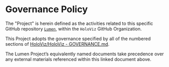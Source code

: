 # Governance Policy


The "Project" is herein defined as the activities related to this specific GitHub repository [`Lumen`](https://github.com/holoviz/lumen), within the `HoloViz` GitHub Organization.


This Project adopts the governance specified by all of the numbered sections of [HoloViz/HoloViz - GOVERNANCE.md](https://github.com/holoviz/holoviz/blob/lumen-gov/doc/governance/project-docs/GOVERNANCE.md).


The Lumen Project’s equivalently named documents take precedence over any external materials referenced within this linked document above.
